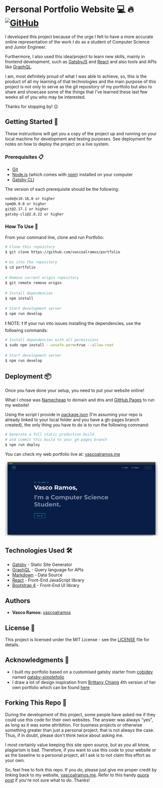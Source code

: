 # Personal Portfolio Website 💻 🔥 [![GitHub](https://img.shields.io/github/license/vascoalramos/portfolio?color=blue)](https://github.com/vascoalramos/portfolio/blob/master/LICENSE.md)

I developed this project because of the urge I felt to have a more accurate online representation of the work I do as a student of Computer Science and Junior Engineer.

Furthermore, I also used this idea/project to learn new skills, mainly in frontend development, such as [GatsbyJS](https://www.gatsbyjs.org/) and [React](https://reactjs.org/) and also tools and APIs like [GraphQL](https://graphql.org/).

I am, most definitely proud of what I was able to achieve, so, this is the product of all my learning of that technologies and the main purpose of this project is not only to serve as the git repository of my portfolio but also to share and showcase some of the things that I've learned these last few weeks all of you who may be interested.

Thanks for stopping by! 😉
## Getting Started 🚀

These instructions will get you a copy of the project up and running on your local machine for development and testing purposes. See deployment for notes on how to deploy the project on a live system.

### Prerequisites 📋

* [Git](https://git-scm.com)
* [Node.js](https://nodejs.org/en/download) (which comes with [npm](http://npmjs.com)) installed on your computer
* [Gatsby CLI](https://www.gatsbyjs.org/docs/quick-start)

The version of each prerequisite should be the following:

```bash
node@v10.16.0 or higher
npm@6.9.0 or higher
git@2.17.1 or higher
gatsby-cli@2.8.22 or higher
```

### How To Use 🔧

From your command line, clone and run Portfolio:

```bash
# Clone this repository
$ git clone https://github.com/vascoalramos/portfolio

# Go into the repository
$ cd portfolio

# Remove current origin repository
$ git remote remove origin

# Install dependencies
$ npm install

# Start development server
$ npm run develop
```

❗️ NOTE: ❗️ If your run into issues installing the dependencies, use the following commands:

```bash
# Install dependencies with all permissions
$ sudo npm install --unsafe-perm=true --allow-root

# Start development server
$ npm run develop
```

## Deployment 📦

Once you have done your setup, you need to put your website online!

What I chose was [Namecheap](https://namecheap.com) to domain and dns and [GitHub Pages](https://pages.github.com) to run my website!

Using the script I provide in [package.json](package.json) (I'm assuming your repo is already linked to your local folder and you have a gh-pages branch created), the only thing you have to do is to run the following command:

```bash
# Generate a full static production build
# and commit this build to your gh-pages branch
$ npm run deploy
```

You can check my web portfolio live at: [vascoalramos.me](https://vascoalramos.me)

![Portfolio Thumbnail](thumbnail.png)

## Technologies Used 🛠️

* [Gatsby](https://www.gatsbyjs.org/) - Static Site Generator
* [GraphQL](https://graphql.org/) - Query language for APIs
* [Markdown](https://www.markdownguide.org/) - Data Source
* [React](https://es.reactjs.org/) - Front-End JavaScript library
* [Bootstrap 4](https://getbootstrap.com/docs/4.3/getting-started/introduction) - Front-End UI library

## Authors

* **Vasco Ramos:** [vascoalramos](https://github.com/vascoalramos)

## License 📄

This project is licensed under the MIT License - see the [LICENSE](LICENSE) file for details.

## Acknowledgments 🎁

* I built my portfolio based on a customised gatsby starter from [cobidev](https://github.com/cobidev) named [gatsby-simplefolio](https://github.com/cobidev/gatsby-simplefolio)
* I draw a lot of design inspiration from [Brittany Chiang](https://github.com/bchiang7) 4th version of her own portfolio which can be found [here](https://brittanychiang.com)

## Forking This Repo 🚨

During the development of this project, some people have asked me if they could use this code for their own websites.
The answer was always "yes", as long as it was some attribition. For business projects or otherwise something greater than just a personal project, that is not always the case. Thus, if in doubt, please don't think twice about asking me.

I most certainly value keeping this site open source, but as you all know, plagiarism is bad. Therefore, if you want to use this code to your website or as the baseline to a personal project, all I ask is to not claim this effort as your own.

So, feel free to fork this repo. If you do, please just give me proper credit by linking back to my website, [vascoalramos.me](https://vascoalramos.me). Refer to this handy [quora post](https://www.quora.com/Is-it-bad-to-copy-other-peoples-code) if you're not sure what to do. Thanks!
